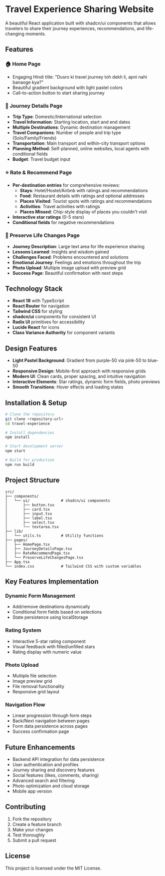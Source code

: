 # Travel Experience Sharing Website

A beautiful React application built with shadcn/ui components that allows travelers to share their journey experiences, recommendations, and life-changing moments.

## Features

### 🏠 **Home Page**
- Engaging Hindi title: "Dusro ki travel journey toh dekh li, apni nahi banaoge kya?"
- Beautiful gradient background with light pastel colors
- Call-to-action button to start sharing journey

### 📝 **Journey Details Page**
- **Trip Type**: Domestic/International selection
- **Travel Information**: Starting location, start and end dates
- **Multiple Destinations**: Dynamic destination management
- **Travel Companions**: Number of people and trip type (Solo/Family/Friends)
- **Transportation**: Main transport and within-city transport options
- **Planning Method**: Self-planned, online websites, local agents with conditional fields
- **Budget**: Travel budget input

### ⭐ **Rate & Recommend Page**
- **Per-destination entries** for comprehensive reviews:
  - **Stays**: Hotel/Hostel/Airbnb with ratings and recommendations
  - **Food**: Restaurant details with ratings and optional addresses
  - **Places Visited**: Tourist spots with ratings and recommendations
  - **Activities**: Travel activities with ratings
  - **Places Missed**: Chip-style display of places you couldn't visit
- **Interactive star ratings** (0-5 stars)
- **Conditional fields** for negative recommendations

### 💭 **Preserve Life Changes Page**
- **Journey Description**: Large text area for life experience sharing
- **Lessons Learned**: Insights and wisdom gained
- **Challenges Faced**: Problems encountered and solutions
- **Emotional Journey**: Feelings and emotions throughout the trip
- **Photo Upload**: Multiple image upload with preview grid
- **Success Page**: Beautiful confirmation with next steps

## Technology Stack

- **React 18** with TypeScript
- **React Router** for navigation
- **Tailwind CSS** for styling
- **shadcn/ui** components for consistent UI
- **Radix UI** primitives for accessibility
- **Lucide React** for icons
- **Class Variance Authority** for component variants

## Design Features

- **Light Pastel Background**: Gradient from purple-50 via pink-50 to blue-50
- **Responsive Design**: Mobile-first approach with responsive grids
- **Modern UI**: Clean cards, proper spacing, and intuitive navigation
- **Interactive Elements**: Star ratings, dynamic form fields, photo previews
- **Smooth Transitions**: Hover effects and loading states

## Installation & Setup

```bash
# Clone the repository
git clone <repository-url>
cd travel-experience

# Install dependencies
npm install

# Start development server
npm start

# Build for production
npm run build
```

## Project Structure

```
src/
├── components/
│   └── ui/              # shadcn/ui components
│       ├── button.tsx
│       ├── card.tsx
│       ├── input.tsx
│       ├── label.tsx
│       ├── select.tsx
│       └── textarea.tsx
├── lib/
│   └── utils.ts         # Utility functions
├── pages/
│   ├── HomePage.tsx
│   ├── JourneyDetailsPage.tsx
│   ├── RateRecommendPage.tsx
│   └── PreserveLifeChangesPage.tsx
├── App.tsx
└── index.css            # Tailwind CSS with custom variables
```

## Key Features Implementation

### Dynamic Form Management
- Add/remove destinations dynamically
- Conditional form fields based on selections
- State persistence using localStorage

### Rating System
- Interactive 5-star rating component
- Visual feedback with filled/unfilled stars
- Rating display with numeric value

### Photo Upload
- Multiple file selection
- Image preview grid
- File removal functionality
- Responsive grid layout

### Navigation Flow
- Linear progression through form steps
- Back/Next navigation between pages
- Form data persistence across pages
- Success confirmation page

## Future Enhancements

- Backend API integration for data persistence
- User authentication and profiles
- Journey sharing and discovery features
- Social features (likes, comments, sharing)
- Advanced search and filtering
- Photo optimization and cloud storage
- Mobile app version

## Contributing

1. Fork the repository
2. Create a feature branch
3. Make your changes
4. Test thoroughly
5. Submit a pull request

## License

This project is licensed under the MIT License.
